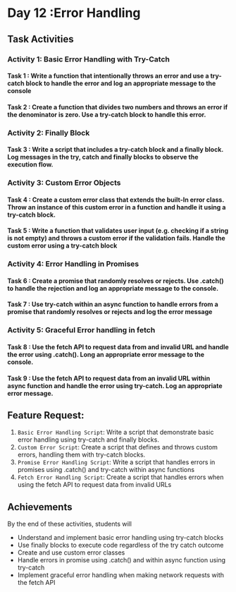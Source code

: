 # Day 12 :Error Handling

## Task Activities

### Activity 1: Basic Error Handling with Try-Catch

#### Task 1 : Write a function that intentionally throws an error and use a try-catch block to handle the error and log an appropriate message to the console

#### Task 2 : Create a function that divides two numbers and throws an error if the denominator is zero. Use a try-catch block to handle this error.

### Activity 2: Finally Block

#### Task 3 : Write a script that includes a try-catch block and a finally block. Log messages in the try, catch and finally blocks to observe the execution flow.

### Activity 3: Custom Error Objects

#### Task 4 : Create a custom error class that extends the built-In error class. Throw an instance of this custom error in a function and handle it using a try-catch block.

#### Task 5 : Write a function that validates user input (e.g. checking if a string is not empty) and throws a custom error if the validation fails. Handle the custom error using a try-catch block

### Activity 4: Error Handling in Promises

#### Task 6 : Create a promise that randomly resolves or rejects. Use .catch() to handle the rejection and log an appropriate message to the console.

#### Task 7 : Use try-catch within an async function to handle errors from a promise that randomly resolves or rejects and log the error message

### Activity 5: Graceful Error handling in fetch

#### Task 8 : Use the fetch API to request data from and invalid URL and handle the error using .catch(). Long an appropriate error message to the console.

#### Task 9 : Use the fetch API to request data from an invalid URL within async function and handle the error using try-catch. Log an appropriate error message.

## Feature Request:

1. `Basic Error Handling Script`: Write a script that demonstrate basic error handling using try-catch and finally blocks.
2. `Custom Error Script`: Create a script that defines and throws custom errors, handling them with try-catch blocks.
3. `Promise Error Handling Script`: Write a script that handles errors in promises using .catch() and try-catch within async functions
4. `Fetch Error Handling Script`: Create a script that handles errors when using the fetch API to request data from invalid URLs

## Achievements

By the end of these activities, students will

- Understand and implement basic error handling using try-catch blocks
- Use finally blocks to execute code regardless of the try catch outcome
- Create and use custom error classes
- Handle errors in promise using .catch() and within async function using try-catch
- Implement graceful error handling when making network requests with the fetch API
